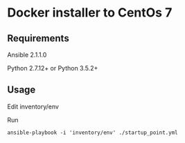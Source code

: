 # Docker installer to CentOs 7
## Requirements

Ansible 2.1.1.0

Python 2.7.12+
or
Python 3.5.2+

## Usage

Edit inventory/env

Run

```
ansible-playbook -i 'inventory/env' ./startup_point.yml
```

